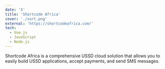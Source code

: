 ```yaml
---
date: '5'
title: 'Shortcode Africa'
cover: './sort.png'
external: 'https://shortcodeafrica.com/'
tech:
  - Vue.js
  - JavaScript
  - Node.js
---
```


Shortcode Africa is a comprehensive USSD cloud solution that allows you to easily build USSD applications, accept payments, and send SMS messages.
